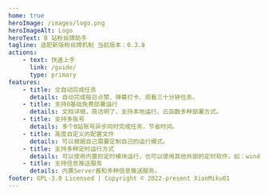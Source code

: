 ```yaml
---
home: true
heroImage: /images/logo.png
heroImageAlt: Logo
heroText: B 站粉丝牌助手
tagline: 适配新版粉丝牌机制 当前版本：0.3.8
actions:
    - text: 快速上手
      link: /guide/
      type: primary
features:
    - title: 全自动完成任务
      details: 自动完成每日点赞、弹幕打卡、观看三十分钟任务。
    - title: 支持0基础免费部署运行
      details: 文档详细，简洁明了，支持本地运行、云函数多种部署方式。
    - title: 支持多账号
      details: 多个B站账号异步同时完成任务，节省时间。
    - title: 高度自定义的配置文件
      details: 可以根据自己需要定制自己的运行模式。
    - title: 支持多种定时运行方式
      details: 可以使用内置的定时模块运行，也可以使用其他外部的定时软件，如：windows计划任务，linux宝塔。
    - title: 支持信息推送服务
      details: 内置Server酱和多种信息推送服务。
footer: GPL-3.0 Licensed | Copyright © 2022-present XiaoMiku01
---
```

